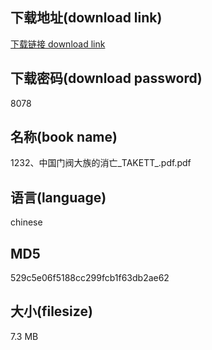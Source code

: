 ## 下载地址(download link)
[下载链接 download link](https://voluble-croquembouche-d321dc.netlify.app/?s=1232%E3%80%81%E4%B8%AD%E5%9B%BD%E9%97%A8%E9%98%80%E5%A4%A7%E6%97%8F%E7%9A%84%E6%B6%88%E4%BA%A1_TAKETT_.pdf)

## 下载密码(download password)
8078

## 名称(book name)
1232、中国门阀大族的消亡_TAKETT_.pdf.pdf

## 语言(language)
chinese

## MD5
529c5e06f5188cc299fcb1f63db2ae62

## 大小(filesize)
7.3 MB
